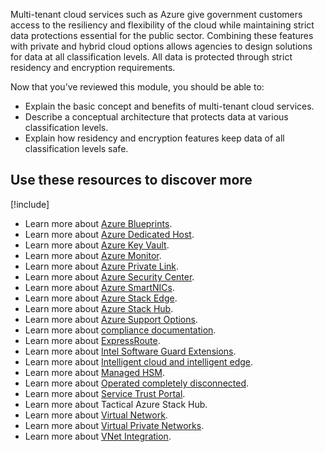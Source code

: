 Multi-tenant cloud services such as Azure give government customers access to the resiliency and flexibility of the cloud while maintaining strict data protections essential for the public sector. Combining these features with private and hybrid cloud options allows agencies to design solutions for data at all classification levels. All data is protected through strict residency and encryption requirements. 

Now that you’ve reviewed this module, you should be able to:

* Explain the basic concept and benefits of multi-tenant cloud services.
* Describe a conceptual architecture that protects data at various classification levels.
* Explain how residency and encryption features keep data of all classification levels safe.

## Use these resources to discover more

[!include[](../../../includes/open-link-in-new-tab-note.md)]

* Learn more about [Azure Blueprints](https://docs.microsoft.com/azure/governance/blueprints/overview).
* Learn more about [Azure Dedicated Host](https://azure.microsoft.com/services/virtual-machines/dedicated-host/).
* Learn more about [Azure Key Vault](https://azure.microsoft.com/services/key-vault/).
* Learn more about [Azure Monitor](https://azure.microsoft.com/services/monitor/).
* Learn more about [Azure Private Link](https://docs.microsoft.com/azure/private-link/).
* Learn more about [Azure Security Center](https://azure.microsoft.com/services/security-center/).
* Learn more about [Azure SmartNICs](https://www.microsoft.com/research/uploads/prod/2018/03/Azure_SmartNIC_NSDI_2018.pdf).
* Learn more about [Azure Stack Edge](https://docs.microsoft.com/azure/databox-online/azure-stack-edge-overview).
* Learn more about [Azure Stack Hub](https://docs.microsoft.com/azure-stack/operator/azure-stack-overview).
* Learn more about [Azure Support Options](https://azure.microsoft.com/support/options/).
* Learn more about [compliance documentation](https://aka.ms/azurestackcompliance).
* Learn more about [ExpressRoute](https://docs.microsoft.com/azure/expressroute/expressroute-introduction).
* Learn more about [Intel Software Guard Extensions](https://software.intel.com/sgx).
* Learn more about [Intelligent cloud and intelligent edge](https://azure.microsoft.com/overview/future-of-cloud/).
* Learn more about [Managed HSM](https://docs.microsoft.com/azure/key-vault/managed-hsm/overview).
* Learn more about [Operated completely disconnected](https://docs.microsoft.com/azure-stack/operator/azure-stack-disconnected-deployment).
* Learn more about [Service Trust Portal](https://aka.ms/stp).
* Learn more about Tactical Azure Stack Hub.
* Learn more about [Virtual Network](https://docs.microsoft.com/azure/virtual-network/virtual-networks-overview).
* Learn more about [Virtual Private Networks](https://docs.microsoft.com/azure/vpn-gateway/vpn-gateway-about-vpngateways).
* Learn more about [VNet Integration](https://docs.microsoft.com/azure/virtual-network/virtual-network-for-azure-services).
